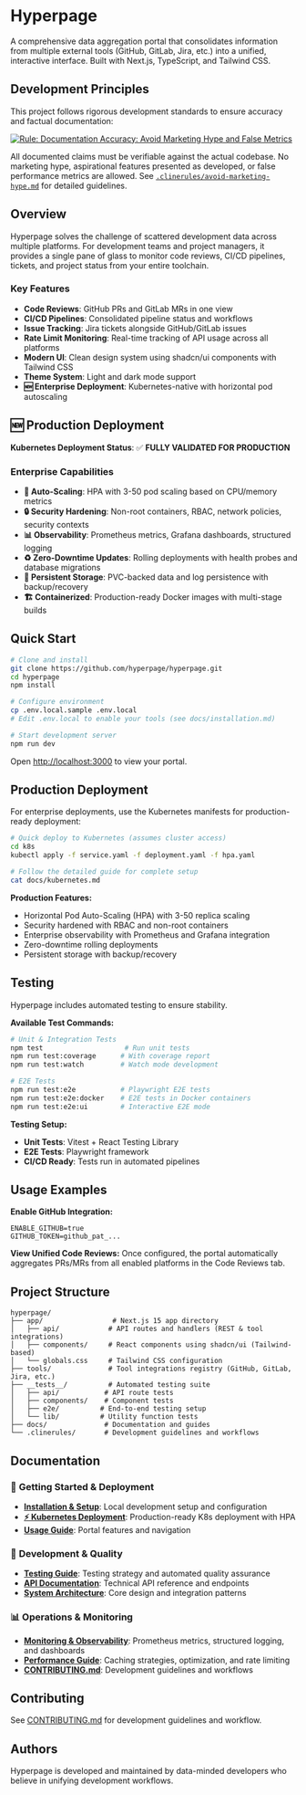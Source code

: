 # Hyperpage

A comprehensive data aggregation portal that consolidates information from multiple external tools (GitHub, GitLab, Jira, etc.) into a unified, interactive interface. Built with Next.js, TypeScript, and Tailwind CSS.

## Development Principles

This project follows rigorous development standards to ensure accuracy and factual documentation:

[![Rule: Documentation Accuracy: Avoid Marketing Hype and False Metrics](https://img.shields.io/badge/Rule-Documentation_Accuracy-red?style=flat)](.clinerules/avoid-marketing-hype.md)

All documented claims must be verifiable against the actual codebase. No marketing hype, aspirational features presented as developed, or false performance metrics are allowed. See [`.clinerules/avoid-marketing-hype.md`](.clinerules/avoid-marketing-hype.md) for detailed guidelines.

## Overview

Hyperpage solves the challenge of scattered development data across multiple platforms. For development teams and project managers, it provides a single pane of glass to monitor code reviews, CI/CD pipelines, tickets, and project status from your entire toolchain.

### Key Features
- **Code Reviews**: GitHub PRs and GitLab MRs in one view
- **CI/CD Pipelines**: Consolidated pipeline status and workflows
- **Issue Tracking**: Jira tickets alongside GitHub/GitLab issues
- **Rate Limit Monitoring**: Real-time tracking of API usage across all platforms
- **Modern UI**: Clean design system using shadcn/ui components with Tailwind CSS
- **Theme System**: Light and dark mode support
- **🆕 Enterprise Deployment**: Kubernetes-native with horizontal pod autoscaling

## 🆕 Production Deployment

**Kubernetes Deployment Status**: ✅ **FULLY VALIDATED FOR PRODUCTION**

### Enterprise Capabilities
- **🔄 Auto-Scaling**: HPA with 3-50 pod scaling based on CPU/memory metrics
- **🔒 Security Hardening**: Non-root containers, RBAC, network policies, security contexts
- **📊 Observability**: Prometheus metrics, Grafana dashboards, structured logging
- **♻️ Zero-Downtime Updates**: Rolling deployments with health probes and database migrations
- **💾 Persistent Storage**: PVC-backed data and log persistence with backup/recovery
- **🏗️ Containerized**: Production-ready Docker images with multi-stage builds

## Quick Start

```bash
# Clone and install
git clone https://github.com/hyperpage/hyperpage.git
cd hyperpage
npm install

# Configure environment
cp .env.local.sample .env.local
# Edit .env.local to enable your tools (see docs/installation.md)

# Start development server
npm run dev
```

Open [http://localhost:3000](http://localhost:3000) to view your portal.

## Production Deployment

For enterprise deployments, use the Kubernetes manifests for production-ready deployment:

```bash
# Quick deploy to Kubernetes (assumes cluster access)
cd k8s
kubectl apply -f service.yaml -f deployment.yaml -f hpa.yaml

# Follow the detailed guide for complete setup
cat docs/kubernetes.md
```

**Production Features:**
- Horizontal Pod Auto-Scaling (HPA) with 3-50 replica scaling
- Security hardened with RBAC and non-root containers
- Enterprise observability with Prometheus and Grafana integration
- Zero-downtime rolling deployments
- Persistent storage with backup/recovery

## Testing

Hyperpage includes automated testing to ensure stability.

**Available Test Commands:**

```bash
# Unit & Integration Tests
npm test                    # Run unit tests
npm run test:coverage      # With coverage report
npm run test:watch         # Watch mode development

# E2E Tests
npm run test:e2e           # Playwright E2E tests
npm run test:e2e:docker    # E2E tests in Docker containers
npm run test:e2e:ui        # Interactive E2E mode
```

**Testing Setup:**
- **Unit Tests**: Vitest + React Testing Library
- **E2E Tests**: Playwright framework
- **CI/CD Ready**: Tests run in automated pipelines

## Usage Examples

**Enable GitHub Integration:**
```env
ENABLE_GITHUB=true
GITHUB_TOKEN=github_pat_...
```

**View Unified Code Reviews:**
Once configured, the portal automatically aggregates PRs/MRs from all enabled platforms in the Code Reviews tab.

## Project Structure

```
hyperpage/
├── app/                 # Next.js 15 app directory
│   ├── api/            # API routes and handlers (REST & tool integrations)
│   ├── components/     # React components using shadcn/ui (Tailwind-based)
│   └── globals.css     # Tailwind CSS configuration
├── tools/              # Tool integrations registry (GitHub, GitLab, Jira, etc.)
├── __tests__/          # Automated testing suite
│   ├── api/           # API route tests
│   ├── components/    # Component tests
│   ├── e2e/          # End-to-end testing setup
│   └── lib/          # Utility function tests
├── docs/              # Documentation and guides
└── .clinerules/       # Development guidelines and workflows
```

## Documentation

### 🚀 **Getting Started & Deployment**
- **[Installation & Setup](docs/installation.md)**: Local development setup and configuration
- **[⚡ Kubernetes Deployment](docs/kubernetes.md)**: Production-ready K8s deployment with HPA
- **[Usage Guide](docs/usage.md)**: Portal features and navigation

### 🧪 **Development & Quality**
- **[Testing Guide](docs/testing.md)**: Testing strategy and automated quality assurance
- **[API Documentation](docs/api.md)**: Technical API reference and endpoints
- **[System Architecture](docs/architecture.md)**: Core design and integration patterns

### 📊 **Operations & Monitoring**
- **[Monitoring & Observability](docs/monitoring.md)**: Prometheus metrics, structured logging, and dashboards
- **[Performance Guide](docs/performance.md)**: Caching strategies, optimization, and rate limiting
- **[CONTRIBUTING.md](docs/CONTRIBUTING.md)**: Development guidelines and workflows

## Contributing

See [CONTRIBUTING.md](docs/CONTRIBUTING.md) for development guidelines and workflow.

## Authors

Hyperpage is developed and maintained by data-minded developers who believe in unifying development workflows.
